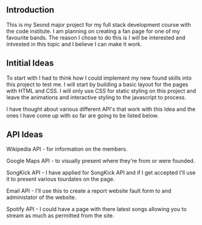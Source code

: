 <h2>Introduction</h2> 

<p>This is my Seond major project for my full stack development course with the code institute. I am planning on creating a fan page for one of my favourite bands. The reason I chose to do this is I will be interested and intvested in this topic and I believe I can make it work.</p>

<h2>Intitial Ideas</h2>

<p>To start with I had to think how I could implement my new found skills into this project to test me. I will start by building a basic layout for the pages with HTML and CSS. I will only use CSS for static styling on this project and leave the animations and interactive styling to the javascript to process. </p> 
<p>I have thought about various different API's that work with this Idea and the ones I have come up with so far are going to be listed below.</p>

<h2>API Ideas</h2>
<p>Wikipedia API - for information on the members.</p>
<p>Google Maps API - to visually present where they're from or were founded.</p>
<p>SongKick API - I have applied for SongKick API and if I get accepted I'll use it to present various tourdates on the page.</p>
<p>Email API - I'll use this to create a report website fault form to and administator of the website.</p>
<p>Spotify API - I could have a page with there latest songs allowing you to stream as much as permitted from the site.</p>